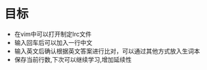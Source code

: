 目标
===
- 在vim中可以打开制定lrc文件
- 输入回车后可以加入一行中文
- 输入英文后确认根据英文答案进行比对，可以通过其他方式放入生词本
- 保存当前行数,下次可以继续学习,增加延续性
